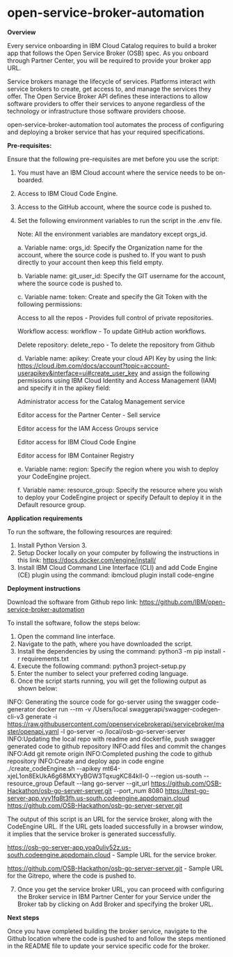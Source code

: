 # open-service-broker-automation

**Overview**

Every service onboarding in IBM Cloud Catalog requires to build a broker app that follows the Open Service Broker (OSB) spec. As you onboard through Partner Center, you will be required to provide your broker app URL.

Service brokers manage the lifecycle of services. Platforms interact with service brokers to create, get access to, and manage the services they offer. The Open Service Broker API defines these interactions to allow software providers to offer their services to anyone regardless of the technology or infrastructure those software providers choose.

open-service-broker-automation tool automates the process of configuring and deploying a broker service that has your required specifications.

**Pre-requisites:**

Ensure that the following pre-requisites are met before you use the script:

1. You must have an IBM Cloud account where the service needs to be on-boarded.
2. Access to IBM Cloud Code Engine.
3. Access to the GitHub account, where the source code is pushed to.
4. Set the following environment variables to run the script in the .env file.

   Note: All the environment variables are mandatory except orgs_id.

   a. Variable name: orgs_id: Specify the Organization name for the account, where the source code is pushed to. If you want to push directly to your account then keep this field empty.

   b. Variable name: git_user_id: Specify the GIT username for the account, where the source code is pushed to.

   c. Variable name: token: Create and specify the Git Token with the following permissions:

   Access to all the repos - Provides full control of private repositories.

   Workflow access: workflow - To update GitHub action workflows.

   Delete repository: delete_repo - To delete the repository from Github

   d. Variable name: apikey: Create your cloud API Key by using the link: https://cloud.ibm.com/docs/account?topic=account-userapikey&interface=ui#create_user_key and assign the following permissions using IBM Cloud Identity and Access Management (IAM) and specify it in the apikey field:

   Administrator access for the Catalog Management service

   Editor access for the Partner Center - Sell service

   Editor access for the IAM Access Groups service

   Editor access for IBM Cloud Code Engine

   Editor access for IBM Container Registry

   e. Variable name: region: Specify the region where you wish to deploy your CodeEngine project.

   f. Variable name: resource_group: Specify the resource where you wish to deploy your CodeEngine project or specify Default to deploy it in the Default resource group.

**Application requirements**

To run the software, the following resources are required:

1. Install Python Version 3.
2. Setup Docker locally on your computer by following the instructions in this link: https://docs.docker.com/engine/install/
3. Install IBM Cloud Command Line Interface (CLI) and add Code Engine (CE) plugin using the command: ibmcloud plugin install code-engine

**Deployment instructions**

Download the software from Github repo link: https://github.com/IBM/open-service-broker-automation

To install the software, follow the steps below:

1. Open the command line interface.
2. Navigate to the path, where you have downloaded the script.
3. Install the dependencies by using the command: python3 -m pip install -r requirements.txt
4. Execute the following command: python3 project-setup.py
5. Enter the number to select your preferred coding language.
6. Once the script starts running, you will get the following output as shown below:

INFO: Generating the source code for go-server using the swagger code-generator docker run --rm -v /Users/local swaggerapi/swagger-codegen-cli-v3 generate -i https://raw.githubusercontent.com/openservicebrokerapi/servicebroker/master/openapi.yaml -l go-server -o /local/osb-go-server-server INFO:Updating the local repo with readme and dockerfile, push swagger generated code to github repository INFO:add files and commit the changes INFO:Add git remote origin INFO:Completed pushing the code to github repository INFO:Create and deploy app in code engine ./create_codeEngine.sh --apikey mt64-xjeL1on8EkUkA6g68MXYyBGW3TqxugKC84kIl-0 --region us-south --resource_group Default --lang go-server --git_url https://github.com/OSB-Hackathon/osb-go-server-server.git --port_num 8080 https://test-go-server-app.vyy1fq8t3fh.us-south.codeengine.appdomain.cloud https://github.com/OSB-Hackathon/osb-go-server-server.git

The output of this script is an URL for the service broker, along with the CodeEngine URL. If the URL gets loaded successfully in a browser window, it implies that the service broker is generated successfully.

https://osb-go-server-app.yoa0uliv52z.us-south.codeengine.appdomain.cloud - Sample URL for the service broker.

https://github.com/OSB-Hackathon/osb-go-server-server.git - Sample URL for the Gitrepo, where the code is pushed to.

7. Once you get the service broker URL, you can proceed with configuring the Broker service in IBM Partner Center for your Service under the Broker tab by clicking on Add Broker and specifying the broker URL.

**Next steps**

Once you have completed building the broker service, navigate to the Github location where the code is pushed to and follow the steps mentioned in the README file to update your service specific code for the broker.
